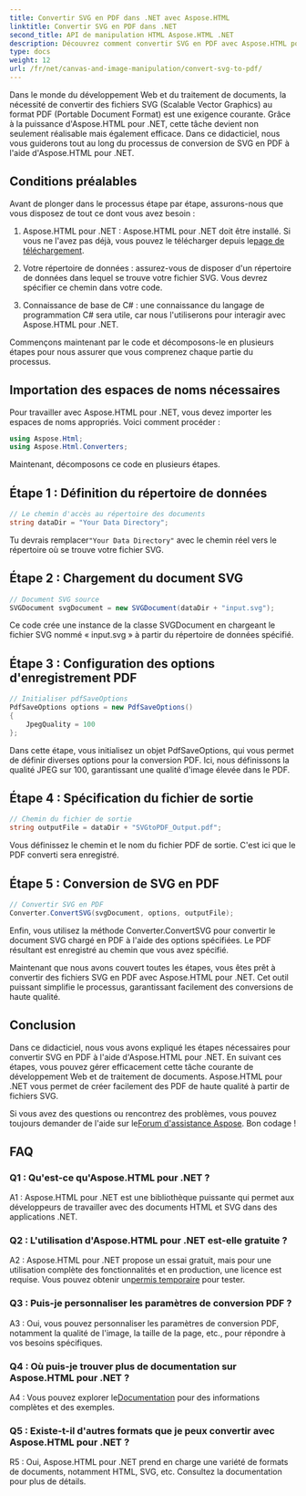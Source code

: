 ```yaml
---
title: Convertir SVG en PDF dans .NET avec Aspose.HTML
linktitle: Convertir SVG en PDF dans .NET
second_title: API de manipulation HTML Aspose.HTML .NET
description: Découvrez comment convertir SVG en PDF avec Aspose.HTML pour .NET. Tutoriel étape par étape de haute qualité pour un traitement efficace des documents.
type: docs
weight: 12
url: /fr/net/canvas-and-image-manipulation/convert-svg-to-pdf/
---
```


Dans le monde du développement Web et du traitement de documents, la nécessité de convertir des fichiers SVG (Scalable Vector Graphics) au format PDF (Portable Document Format) est une exigence courante. Grâce à la puissance d'Aspose.HTML pour .NET, cette tâche devient non seulement réalisable mais également efficace. Dans ce didacticiel, nous vous guiderons tout au long du processus de conversion de SVG en PDF à l'aide d'Aspose.HTML pour .NET. 

## Conditions préalables

Avant de plonger dans le processus étape par étape, assurons-nous que vous disposez de tout ce dont vous avez besoin :

1.  Aspose.HTML pour .NET : Aspose.HTML pour .NET doit être installé. Si vous ne l'avez pas déjà, vous pouvez le télécharger depuis le[page de téléchargement](https://releases.aspose.com/html/net/).

2. Votre répertoire de données : assurez-vous de disposer d'un répertoire de données dans lequel se trouve votre fichier SVG. Vous devrez spécifier ce chemin dans votre code.

3. Connaissance de base de C# : une connaissance du langage de programmation C# sera utile, car nous l'utiliserons pour interagir avec Aspose.HTML pour .NET.

Commençons maintenant par le code et décomposons-le en plusieurs étapes pour nous assurer que vous comprenez chaque partie du processus.

## Importation des espaces de noms nécessaires

Pour travailler avec Aspose.HTML pour .NET, vous devez importer les espaces de noms appropriés. Voici comment procéder :

```csharp
using Aspose.Html;
using Aspose.Html.Converters;
```

Maintenant, décomposons ce code en plusieurs étapes.

## Étape 1 : Définition du répertoire de données
```csharp
// Le chemin d'accès au répertoire des documents
string dataDir = "Your Data Directory";
```
 Tu devrais remplacer`"Your Data Directory"` avec le chemin réel vers le répertoire où se trouve votre fichier SVG.

## Étape 2 : Chargement du document SVG
```csharp
// Document SVG source
SVGDocument svgDocument = new SVGDocument(dataDir + "input.svg");
```
Ce code crée une instance de la classe SVGDocument en chargeant le fichier SVG nommé « input.svg » à partir du répertoire de données spécifié.

## Étape 3 : Configuration des options d'enregistrement PDF
```csharp
// Initialiser pdfSaveOptions
PdfSaveOptions options = new PdfSaveOptions()
{
	JpegQuality = 100
};
```
Dans cette étape, vous initialisez un objet PdfSaveOptions, qui vous permet de définir diverses options pour la conversion PDF. Ici, nous définissons la qualité JPEG sur 100, garantissant une qualité d'image élevée dans le PDF.

## Étape 4 : Spécification du fichier de sortie
```csharp
// Chemin du fichier de sortie
string outputFile = dataDir + "SVGtoPDF_Output.pdf";
```
Vous définissez le chemin et le nom du fichier PDF de sortie. C'est ici que le PDF converti sera enregistré.

## Étape 5 : Conversion de SVG en PDF
```csharp
// Convertir SVG en PDF
Converter.ConvertSVG(svgDocument, options, outputFile);
```
Enfin, vous utilisez la méthode Converter.ConvertSVG pour convertir le document SVG chargé en PDF à l'aide des options spécifiées. Le PDF résultant est enregistré au chemin que vous avez spécifié.

Maintenant que nous avons couvert toutes les étapes, vous êtes prêt à convertir des fichiers SVG en PDF avec Aspose.HTML pour .NET. Cet outil puissant simplifie le processus, garantissant facilement des conversions de haute qualité.

## Conclusion

Dans ce didacticiel, nous vous avons expliqué les étapes nécessaires pour convertir SVG en PDF à l'aide d'Aspose.HTML pour .NET. En suivant ces étapes, vous pouvez gérer efficacement cette tâche courante de développement Web et de traitement de documents. Aspose.HTML pour .NET vous permet de créer facilement des PDF de haute qualité à partir de fichiers SVG.

 Si vous avez des questions ou rencontrez des problèmes, vous pouvez toujours demander de l'aide sur le[Forum d'assistance Aspose](https://forum.aspose.com/). Bon codage !

## FAQ

### Q1 : Qu'est-ce qu'Aspose.HTML pour .NET ?

A1 : Aspose.HTML pour .NET est une bibliothèque puissante qui permet aux développeurs de travailler avec des documents HTML et SVG dans des applications .NET.

### Q2 : L'utilisation d'Aspose.HTML pour .NET est-elle gratuite ?

 A2 : Aspose.HTML pour .NET propose un essai gratuit, mais pour une utilisation complète des fonctionnalités et en production, une licence est requise. Vous pouvez obtenir un[permis temporaire](https://purchase.aspose.com/temporary-license/) pour tester.

### Q3 : Puis-je personnaliser les paramètres de conversion PDF ?

A3 : Oui, vous pouvez personnaliser les paramètres de conversion PDF, notamment la qualité de l'image, la taille de la page, etc., pour répondre à vos besoins spécifiques.

### Q4 : Où puis-je trouver plus de documentation sur Aspose.HTML pour .NET ?

 A4 : Vous pouvez explorer le[Documentation](https://reference.aspose.com/html/net/) pour des informations complètes et des exemples.

### Q5 : Existe-t-il d'autres formats que je peux convertir avec Aspose.HTML pour .NET ?

R5 : Oui, Aspose.HTML pour .NET prend en charge une variété de formats de documents, notamment HTML, SVG, etc. Consultez la documentation pour plus de détails.
